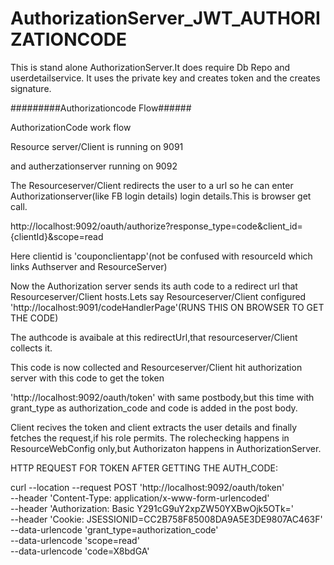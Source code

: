 # AuthorizationServer_JWT_AUTHORIZATIONCODE

This is stand alone AuthorizationServer.It does require Db Repo and userdetailservice.
It uses the private key and creates token and the creates signature.


#########Authorizationcode Flow######


AuthorizationCode work flow

Resource server/Client is  running on 9091

and autherzationserver running on 9092


 The Resourceserver/Client redirects the user to a url so he can enter Authorizationserver(like FB login details) login details.This is browser get call.

http://localhost:9092/oauth/authorize?response_type=code&client_id={clientId}&scope=read

Here clientid is 'couponclientapp'(not be confused with resourceId which links Authserver and ResourceServer)

Now the Authorization server sends its auth code to a redirect url that  Resourceserver/Client hosts.Lets say 
 Resourceserver/Client configured 'http://localhost:9091/codeHandlerPage'(RUNS THIS ON BROWSER TO GET THE CODE)

The authcode is avaibale at this redirectUrl,that resourceserver/Client collects it.

This code is now collected and Resourceserver/Client hit authorization server with this code to get the token

 'http://localhost:9092/oauth/token'
 with same postbody,but this time with grant_type as authorization_code and code is added in the post body.

Client recives the token and client extracts the user details and finally fetches the request,if his role permits.
The rolechecking happens in ResourceWebConfig only,but Authorizaton happens in AuthorizationServer.


HTTP REQUEST FOR TOKEN AFTER GETTING THE AUTH_CODE:

curl --location --request POST 'http://localhost:9092/oauth/token' \
--header 'Content-Type: application/x-www-form-urlencoded' \
--header 'Authorization: Basic Y291cG9uY2xpZW50YXBwOjk5OTk=' \
--header 'Cookie: JSESSIONID=CC2B758F85008DA9A5E3DE9807AC463F' \
--data-urlencode 'grant_type=authorization_code' \
--data-urlencode 'scope=read' \
--data-urlencode 'code=X8bdGA'

